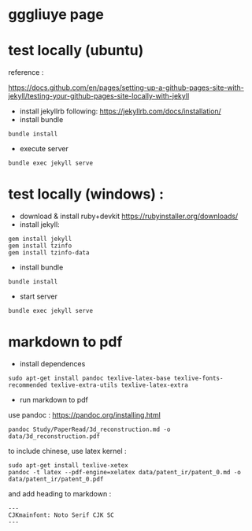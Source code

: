 # gggliuye page


# test locally (ubuntu)

reference :

https://docs.github.com/en/pages/setting-up-a-github-pages-site-with-jekyll/testing-your-github-pages-site-locally-with-jekyll


* install jekyllrb following: https://jekyllrb.com/docs/installation/
* install bundle
```
bundle install
```
* execute server
```
bundle exec jekyll serve
```

# test locally (windows) :

* download & install ruby+devkit https://rubyinstaller.org/downloads/
* install jekyll:
```
gem install jekyll
gem install tzinfo
gem install tzinfo-data
```
* install bundle
```
bundle install
```
* start server
```
bundle exec jekyll serve
```

# markdown to pdf

* install dependences
```
sudo apt-get install pandoc texlive-latex-base texlive-fonts-recommended texlive-extra-utils texlive-latex-extra
```
* run markdown to pdf

use pandoc : https://pandoc.org/installing.html

```
pandoc Study/PaperRead/3d_reconstruction.md -o data/3d_reconstruction.pdf
```

to include chinese, use latex kernel :

```
sudo apt-get install texlive-xetex
pandoc -t latex --pdf-engine=xelatex data/patent_ir/patent_0.md -o data/patent_ir/patent_0.pdf
```
and add heading to markdown :

```
---
CJKmainfont: Noto Serif CJK SC
---
```
